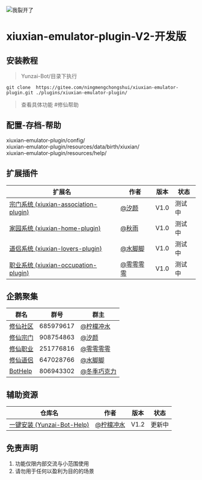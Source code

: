 ![我裂开了](https://s1.ax1x.com/2022/11/02/xH9Kcd.jpg)    
# xiuxian-emulator-plugin-V2-开发版            

## 安装教程      

>Yunzai-Bot/目录下执行      
```
git clone  https://gitee.com/ningmengchongshui/xiuxian-emulator-plugin.git ./plugins/xiuxian-emulator-plugin/   
```
>查看具体功能  #修仙帮助     

## 配置-存档-帮助   
xiuxian-emulator-plugin/config/            
xiuxian-emulator-plugin/resources/data/birth/xiuxian/     
xiuxian-emulator-plugin/resources/help/         

## 扩展插件

扩展名  | 作者 | 版本 | 状态
------------- | ------------- | ------------- | -------------
| [宗门系统 (xiuxian-association-plugin)](https://gitee.com/mg1105194437/xiuxian-association-pluging) | [@汐颜](https://gitee.com/mg1105194437) | V1.0 | 测试中 |
| [家园系统 (xiuxian-home-plugin)](https://gitee.com/mmmmmddddd/xiuxian-home-plugin) | [@秋雨](https://gitee.com/mmmmmddddd) | V1.0 | 测试中 |
| [道侣系统 (xiuxian-lovers-plugin)](https://afdian.net/a/ningmengchongshui) | [@水脚脚](https://gitee.com/waterfeet) | V1.0 | 测试中 |
| [职业系统 (xiuxian-occupation-plugin)](https://afdian.net/a/ningmengchongshui) | [@零零零零](https://afdian.net/a/ningmengchongshui) | V1.0 | 测试中 |

## 企鹅聚集     

群名  | 群号  |  群主 
------------- | -------------  | -------------   
| [修仙社区](https://afdian.net/a/ningmengchongshui) | 685979617 | [@柠檬冲水](https://gitee.com/ningmengchongshui) |  
| [修仙宗门](https://afdian.net/a/ningmengchongshui) | 908754863 | [@汐颜](https://gitee.com/mg1105194437) |  
| [修仙职业](https://afdian.net/a/ningmengchongshui) | 251776816 | [@零零零零](https://afdian.net/a/ningmengchongshui) |  
| [修仙道侣](https://afdian.net/a/ningmengchongshui) | 647028766 | [@水脚脚](https://gitee.com/waterfeet) |  
| [BotHelp](https://afdian.net/a/ningmengchongshui) | 806943302 | [@冬季巧克力](https://gitee.com/ningmengchongshui) |  
  
## 辅助资源   

仓库名  | 作者 | 版本 | 状态
------------- | ------------- | ------------- | -------------
| [一键安装 (Yunzai-Bot-Help)](https://gitee.com/ningmengchongshui/Yunzai-Bot-Help) | [@柠檬冲水](https://gitee.com/ningmengchongshui) | V1.2 | 更新中 |
  
## 免责声明       
1. 功能仅限内部交流与小范围使用       
2. 请勿用于任何以盈利为目的的场景    